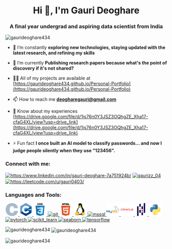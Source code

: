 <h1 align="center">Hi 👋, I'm Gauri Deoghare</h1>
<h3 align="center">A final year undergrad and aspiring data scientist from India</h3>

<p align="left"> <img src="https://komarev.com/ghpvc/?username=gaurideoghare434&label=Profile%20views&color=0e75b6&style=flat" alt="gaurideoghare434" /> </p>

- 🔭 I’m constantly **exploring new technologies, staying updated with the latest research, and refining my skills**

- 🌱 I’m currently **Publishing research papers because what's the point of discovery if it's not shared?**

- 👨‍💻 All of my projects are available at [https://gaurideoghare434.github.io/Personal-Portfolio](https://gaurideoghare434.github.io/Personal-Portfolio)

- 📫 How to reach me **deogharegauri@gmail.com**

- 📄 Know about my experiences [https://drive.google.com/file/d/1js76n0Y3JSZ3OQhgZE_Xha17-cfaG4XL/view?usp=drive_link](https://drive.google.com/file/d/1js76n0Y3JSZ3OQhgZE_Xha17-cfaG4XL/view?usp=drive_link)

- ⚡ Fun fact **I once built an AI model to classify passwords… and now I judge people silently when they use "123456".**

<h3 align="left">Connect with me:</h3>
<p align="left">
<a href="https://linkedin.com/in/https://www.linkedin.com/in/gauri-deoghare-7a751924b/" target="blank"><img align="center" src="https://raw.githubusercontent.com/rahuldkjain/github-profile-readme-generator/master/src/images/icons/Social/linked-in-alt.svg" alt="https://www.linkedin.com/in/gauri-deoghare-7a751924b/" height="30" width="40" /></a>
<a href="https://instagram.com/gaurizz_04" target="blank"><img align="center" src="https://raw.githubusercontent.com/rahuldkjain/github-profile-readme-generator/master/src/images/icons/Social/instagram.svg" alt="gaurizz_04" height="30" width="40" /></a>
<a href="https://www.leetcode.com/https://leetcode.com/u/gauri0403/" target="blank"><img align="center" src="https://raw.githubusercontent.com/rahuldkjain/github-profile-readme-generator/master/src/images/icons/Social/leet-code.svg" alt="https://leetcode.com/u/gauri0403/" height="30" width="40" /></a>
</p>

<h3 align="left">Languages and Tools:</h3>
<p align="left"> <a href="https://www.cprogramming.com/" target="_blank" rel="noreferrer"> <img src="https://raw.githubusercontent.com/devicons/devicon/master/icons/c/c-original.svg" alt="c" width="40" height="40"/> </a> <a href="https://www.w3schools.com/cpp/" target="_blank" rel="noreferrer"> <img src="https://raw.githubusercontent.com/devicons/devicon/master/icons/cplusplus/cplusplus-original.svg" alt="cplusplus" width="40" height="40"/> </a> <a href="https://www.w3schools.com/css/" target="_blank" rel="noreferrer"> <img src="https://raw.githubusercontent.com/devicons/devicon/master/icons/css3/css3-original-wordmark.svg" alt="css3" width="40" height="40"/> </a> <a href="https://git-scm.com/" target="_blank" rel="noreferrer"> <img src="https://www.vectorlogo.zone/logos/git-scm/git-scm-icon.svg" alt="git" width="40" height="40"/> </a> <a href="https://www.w3.org/html/" target="_blank" rel="noreferrer"> <img src="https://raw.githubusercontent.com/devicons/devicon/master/icons/html5/html5-original-wordmark.svg" alt="html5" width="40" height="40"/> </a> <a href="https://www.linux.org/" target="_blank" rel="noreferrer"> <img src="https://raw.githubusercontent.com/devicons/devicon/master/icons/linux/linux-original.svg" alt="linux" width="40" height="40"/> </a> <a href="https://www.microsoft.com/en-us/sql-server" target="_blank" rel="noreferrer"> <img src="https://www.svgrepo.com/show/303229/microsoft-sql-server-logo.svg" alt="mssql" width="40" height="40"/> </a> <a href="https://www.mysql.com/" target="_blank" rel="noreferrer"> <img src="https://raw.githubusercontent.com/devicons/devicon/master/icons/mysql/mysql-original-wordmark.svg" alt="mysql" width="40" height="40"/> </a> <a href="https://www.oracle.com/" target="_blank" rel="noreferrer"> <img src="https://raw.githubusercontent.com/devicons/devicon/master/icons/oracle/oracle-original.svg" alt="oracle" width="40" height="40"/> </a> <a href="https://pandas.pydata.org/" target="_blank" rel="noreferrer"> <img src="https://raw.githubusercontent.com/devicons/devicon/2ae2a900d2f041da66e950e4d48052658d850630/icons/pandas/pandas-original.svg" alt="pandas" width="40" height="40"/> </a> <a href="https://www.python.org" target="_blank" rel="noreferrer"> <img src="https://raw.githubusercontent.com/devicons/devicon/master/icons/python/python-original.svg" alt="python" width="40" height="40"/> </a> <a href="https://pytorch.org/" target="_blank" rel="noreferrer"> <img src="https://www.vectorlogo.zone/logos/pytorch/pytorch-icon.svg" alt="pytorch" width="40" height="40"/> </a> <a href="https://scikit-learn.org/" target="_blank" rel="noreferrer"> <img src="https://upload.wikimedia.org/wikipedia/commons/0/05/Scikit_learn_logo_small.svg" alt="scikit_learn" width="40" height="40"/> </a> <a href="https://seaborn.pydata.org/" target="_blank" rel="noreferrer"> <img src="https://seaborn.pydata.org/_images/logo-mark-lightbg.svg" alt="seaborn" width="40" height="40"/> </a> <a href="https://www.tensorflow.org" target="_blank" rel="noreferrer"> <img src="https://www.vectorlogo.zone/logos/tensorflow/tensorflow-icon.svg" alt="tensorflow" width="40" height="40"/> </a> </p>

<p><img align="left" src="https://github-readme-stats.vercel.app/api/top-langs?username=gaurideoghare434&show_icons=true&locale=en&layout=compact" alt="gaurideoghare434" /></p>

<p>&nbsp;<img align="center" src="https://github-readme-stats.vercel.app/api?username=gaurideoghare434&show_icons=true&locale=en" alt="gaurideoghare434" /></p>

<p><img align="center" src="https://github-readme-streak-stats.herokuapp.com/?user=gaurideoghare434&" alt="gaurideoghare434" /></p>

